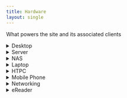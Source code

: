 ```yaml
---
title: Hardware
layout: single
---
```


What powers the site and its associated clients

<details><summary>Desktop</summary>
<ul>
<li>Name: Titan</li>
<li>CPU: Intel Core i5 7600 @ 3.50 Ghz</li>
<li>CPU Cooler: Noctua NH-L9i</li>
<li>RAM: 2x Crucial 8GB DDR4 @ 2400 MHz</li>
<li>Motherboard: ASRock Z270M-ITX/ac</li>
<li>Storage: 2TB WDS200T2B0B SSD</li>
<li>GPU: Sapphire Pulse RX580 8GB</li>
<li>PSU: Corsair SF450 450W Modular 80+ Gold PSU</li>
<li>Case: DAN Case A4-SFX v2</li>
<li>Monitors: 2x Iiyama ProLite E2710HDS</li>
<li>OS: Microsoft Windows 10 IoT Enterprise LTSC</li>
<li>Keyboard: Rosewill-RK-9000V2 Cherry MX Brown</li>
<li>Mouse: Zowie S2</li>
<li>Headset: SteelSeries Arctis 3</li>
<li>Scanner: Fujitsu ScanSnap iX500</li>
<li>UserBenchmark: <a href="https://www.userbenchmark.com/UserRun/39415002">Results</a></li>
</ul>
</details>

<details><summary>Server</summary>
<ul>
<li>Name: Atlas</li>
<li>CPU: Intel Xeon Processor (Skylake)</li>
<li>RAM: 2GB</li>
<li>Storage: 20GB SSD</li>
<li>OS: Debian 10 x86_64</li>
<li>Provider: Hetzner</li>
</ul>
</details>

<details><summary>NAS</summary>
<ul>
<li>Name: Ilias</li>
<li>Hardware: ODROID-HC4 /w RTC+OLED</li>
<li>CPU: Amlogic S905X3</li>
<li>RAM: 4GB</li>
<li>Storage: 480GB SSD, 12TB HDD</li>
<li>OS: <a href="https://github.com/manjaro-arm/ohc4-images">Manjaro ARM</a></li>
</ul>
</details>

<details><summary>Laptop</summary>
<ul>
<li>Name: Minerva</li>
<li>Model: Lenovo Thinkpad x230t</li>
<li>CPU: Intel i5-3320M</li>
<li>RAM: 2x 8GB</li>
<li>Storage: 120GB SSD</li>
<li>OS: ArchLinux</li>
</ul>
</details>

<details><summary>HTPC</summary>
<ul>
<li>Name: Arcadia</li>
<li>Hardware: Intel NUC NUC5i3RYH</li>
<li>CPU: Intel i3-5010U</li>
<li>Storage: 120GB SSD</li>
<li>OS: <a href="https://github.com/SupervisedThinking/LibreELEC-RR">LibreELEC-RR</a></li>
<li>Television: Sony 42"</li>
<li>Other Hardware: Intel NUC HDMI-CEC Adapter</li>
<li>Controller: Sony DualShock 4</li>
</ul>
</details>

<details><summary>Mobile Phone</summary>
<ul>
<li>Name: Artemis</li>
<li>Phone: Google Pixel 4</li>
<li>OS: GrapheneOS</li>
</ul>
</details>

<details><summary>Networking</summary>
<ul>
<li>Modem: Virgin Media Superhub</li>
<li>Internet: Virgin Media 100Mbps</li>
<li>Router: Ubiquiti Edgerouter Lite</li>
<li>Switch: Netgear 8 Port Gigabit</li>
<li>Access Point: TP-Link TL-WA801ND v3 /w OpenWrt</li>
</ul>
</details>

<details><summary>eReader</summary>
<ul>
<li>Name: Hermes</li>
<li>Hardware: Kindle Paperwhite PQ94WIF 32GB (Jailbroken)</li>
</ul>
</details>
